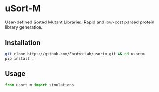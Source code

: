 # uSort-M

User-defined Sorted Mutant Libraries. Rapid and low-cost parsed protein library generation. 

## Installation

```bash
git clone https://github.com/FordyceLab/usortm.git && cd usortm
pip install .
```

## Usage

```python
from usort_m import simulations
```
